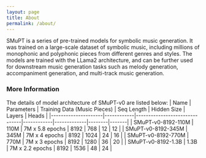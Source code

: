 ```yaml
---
layout: page
title: About
permalink: /about/
---
```


SMuPT is a series of pre-trained models for symbolic music generation. It was trained on a large-scale dataset of symbolic music, including millions of monophonic and polyphonic pieces from different genres and styles. The models are trained with the LLama2 architecture, and can be further used for downstream music generation tasks such as melody generation, accompaniment generation, and multi-track music generation.

### More Information

The details of model architecture of SMuPT-v0 are listed below:
| Name                | Parameters | Training Data (Music Pieces) | Seq Length | Hidden Size | Layers | Heads |
|---------------------|------------|-------------------------------|------------|-------------|--------|-------|
| SMuPT-v0-8192-110M  | 110M       | 7M x 5.8 epochs               | 8192       | 768         | 12     | 12    |
| SMuPT-v0-8192-345M  | 345M       | 7M x 4 epochs                 | 8192       | 1024        | 24     | 16    |
| SMuPT-v0-8192-770M  | 770M       | 7M x 3 epochs                 | 8192       | 1280        | 36     | 20    |
| SMuPT-v0-8192-1.3B  | 1.3B       | 7M x 2.2 epochs               | 8192       | 1536        | 48     | 24    |